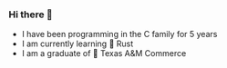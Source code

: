 ### Hi there 👋
- I have been programming in the C family for 5 years
- I am currently learning 🦀 Rust
- I am a graduate of 🦁 Texas A&M Commerce
